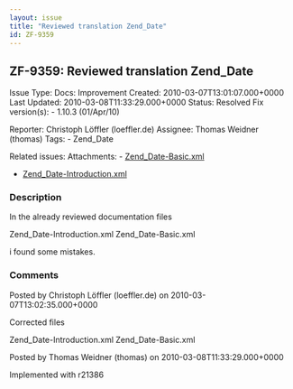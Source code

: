 ```yaml
---
layout: issue
title: "Reviewed translation Zend_Date"
id: ZF-9359
---
```


ZF-9359: Reviewed translation Zend\_Date
----------------------------------------

 Issue Type: Docs: Improvement Created: 2010-03-07T13:01:07.000+0000 Last Updated: 2010-03-08T11:33:29.000+0000 Status: Resolved Fix version(s): - 1.10.3 (01/Apr/10)
 
 Reporter:  Christoph Löffler (loeffler.de)  Assignee:  Thomas Weidner (thomas)  Tags: - Zend\_Date
 
 Related issues: 
 Attachments: - [Zend\_Date-Basic.xml](/issues/secure/attachment/12849/Zend_Date-Basic.xml)
- [Zend\_Date-Introduction.xml](/issues/secure/attachment/12850/Zend_Date-Introduction.xml)
 
### Description

In the already reviewed documentation files

Zend\_Date-Introduction.xml Zend\_Date-Basic.xml

i found some mistakes.

 

 

### Comments

Posted by Christoph Löffler (loeffler.de) on 2010-03-07T13:02:35.000+0000

Corrected files

Zend\_Date-Introduction.xml Zend\_Date-Basic.xml

 

 

Posted by Thomas Weidner (thomas) on 2010-03-08T11:33:29.000+0000

Implemented with r21386

 

 